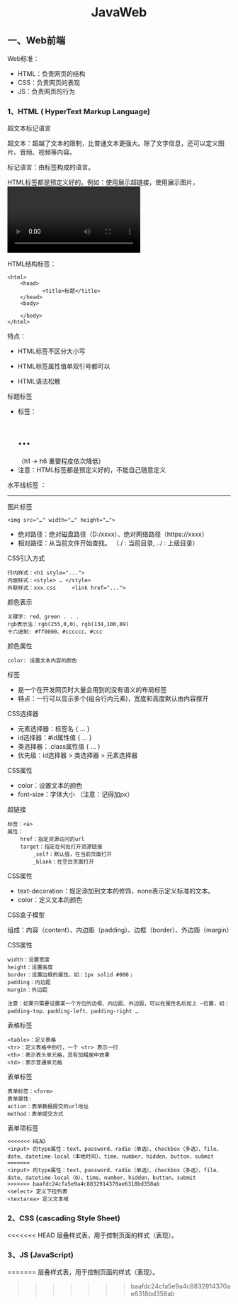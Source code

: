 <h1 align = "center">JavaWeb</h1>

## 一、Web前端

Web标准：

- HTML：负责网页的结构
- CSS：负责网页的表现
- JS：负责网页的行为

### 1、HTML ( HyperText Markup Language)

超文本标记语言

超文本：超越了文本的限制，比普通文本更强大。除了文字信息，还可以定义图片、音频、视频等内容。

标记语言：由标签构成的语言。

HTML标签都是预定义好的。例如：使用<a>展示超链接，使用<img>展示图片，<video>展示视频。HTML代码直接在浏览器中运行，HTML标签由浏览器解析。

HTML结构标签：

```
<html>
	<head>
		   <title>标题</title>
	</head>
	<body>

	</body>
</html>
```

特点：

- HTML标签不区分大小写

- HTML标签属性值单双引号都可以
- HTML语法松散



标题标签

- 标签：<h1>…</h1>（h1 → h6 重要程度依次降低）
- 注意：HTML标签都是预定义好的，不能自己随意定义

水平线标签 ： <hr>

图片标签 

```
<img src="…" width="…" height="…">
```

- 绝对路径：绝对磁盘路径（D:/xxxx）、绝对网络路径（https://xxxx）
- 相对路径：从当前文件开始查找。 （./ : 当前目录, ../ : 上级目录）



CSS引入方式

```
行内样式：<h1 style="...">
内嵌样式：<style> … </style>
外联样式：xxx.css     <link href="...">
```

颜色表示

```
关键字: red、green . . .
rgb表示法：rgb(255,0,0)、rgb(134,100,89) 
十六进制: #ff0000、#cccccc、#ccc
```

颜色属性

```
color: 设置文本内容的颜色
```



<span> 标签

- <span> 是一个在开发网页时大量会用到的没有语义的布局标签
- 特点：一行可以显示多个(组合行内元素)，宽度和高度默认由内容撑开

CSS选择器

- 元素选择器：标签名 { … }
- id选择器：#id属性值 { … }
- 类选择器：.class属性值 { … }
- 优先级：id选择器 > 类选择器 > 元素选择器

CSS属性

- color：设置文本的颜色
- font-size：字体大小 （注意：记得加px）



超链接

```
标签：<a>
属性：
	href：指定资源访问的url
	target：指定在何处打开资源链接
		_self：默认值，在当前页面打开
		_blank：在空白页面打开
```

CSS属性

- text-decoration：规定添加到文本的修饰，none表示定义标准的文本。
- color：定义文本的颜色



CSS盒子模型

​		组成：内容（content）、内边距（padding）、边框（border）、外边距（margin）

CSS属性

```
width：设置宽度
height：设置高度
border：设置边框的属性，如：1px solid #000；
padding：内边距
margin：外边距

注意：如果只需要设置某一个方位的边框、内边距、外边距，可以在属性名后加上 –位置，如：padding-top、padding-left、padding-right …
```



表格标签

```
<table>：定义表格
<tr>：定义表格中的行，一个 <tr> 表示一行
<th>：表示表头单元格，具有加粗居中效果
<td>：表示普通单元格
```

表单标签

```
表单标签：<form>    
表单属性:
action：表单数据提交的url地址
method：表单提交方式
```

表单项标签

```
<<<<<<< HEAD
<input> 的type属性：text、password、radio（单选）、checkbox（多选）、file、date、datetime-local（本地时间）、time、number、hidden、button、submit
=======
<input> 的type属性：text、password、radio（单选）、checkbox（多选）、file、date、datetime-local（b）、time、number、hidden、button、submit
>>>>>>> baafdc24cfa5e9a4c8832914370ae6318bd358ab
<select> 定义下拉列表
<textarea> 定义文本域
```



### 2、CSS (cascading Style Sheet) 

<<<<<<< HEAD
层叠样式表，用于控制页面的样式（表现）。

### 3、JS (JavaScript)

=======
层叠样式表，用于控制页面的样式（表现）。
>>>>>>> baafdc24cfa5e9a4c8832914370ae6318bd358ab
